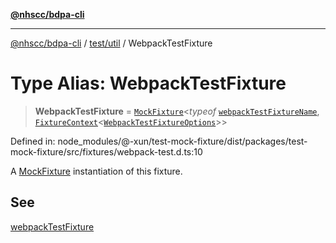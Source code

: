 [**@nhscc/bdpa-cli**](../../../README.md)

***

[@nhscc/bdpa-cli](../../../README.md) / [test/util](../README.md) / WebpackTestFixture

# Type Alias: WebpackTestFixture

> **WebpackTestFixture** = [`MockFixture`](MockFixture.md)\<*typeof* [`webpackTestFixtureName`](../variables/webpackTestFixtureName.md), [`FixtureContext`](FixtureContext.md)\<[`WebpackTestFixtureOptions`](WebpackTestFixtureOptions.md)\>\>

Defined in: node\_modules/@-xun/test-mock-fixture/dist/packages/test-mock-fixture/src/fixtures/webpack-test.d.ts:10

A [MockFixture](MockFixture.md) instantiation of this fixture.

## See

[webpackTestFixture](../functions/webpackTestFixture.md)
